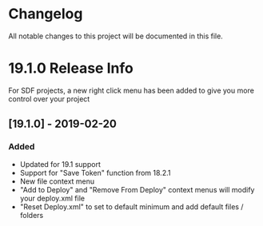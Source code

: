 # Changelog
All notable changes to this project will be documented in this file.

# 19.1.0 Release Info
For SDF projects, a new right click menu has been added to give you more control over your project

## [19.1.0] - 2019-02-20
### Added
- Updated for 19.1 support
- Support for "Save Token" function from 18.2.1
- New file context menu
- "Add to Deploy" and "Remove From Deploy" context menus will modify your deploy.xml file
- "Reset Deploy.xml" to set to default minimum and add default files / folders